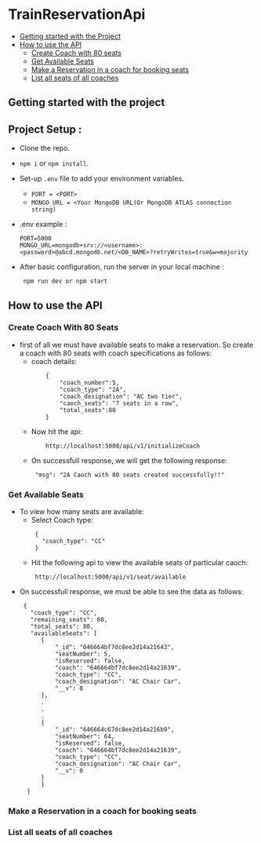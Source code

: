 # TrainReservationApi


- [Getting started with the Project](#getting-started-with-the-project)
- [How to use the API](#how-to-use-the-api)
   - [Create Coach with 80 seats](#create-coach-with-80-seats)
   - [Get Available Seats](#get-available-seats)
   - [Make a Reservation in a coach for booking seats](#make-a-reservation-in-a-coach-for-booking-seats)
   - [List all seats of all coaches](#list-all-seats-of-all-coaches)

## Getting started with the project

## Project Setup : 

- Clone the repo.
- `npm i` or `npm install`.
- Set-up `.env` file to add your environment variables.
    - `PORT = <PORT>`
    -  `MONGO_URL = <Your MongoDB URL(Or MongoDB ATLAS connection string) `

- .env example :
    ``` 
    PORT=5000
    MONGO_URL=mongodb+srv://<username>:<password>@abcd.mongodb.net/<DB_NAME>?retryWrites=true&w=majority
    ```
- After basic configuration, run the server in your local machine :
    ```   
     npm run dev or npm start 
    ```


## How to use the API

### Create Coach With 80 Seats
- first of all we must have available seats to make a reservation. So create a coach with 80 seats with coach specifications as follows:
  - coach details:
    ```
        {
            "coach_number":5,
            "coach_type": "2A",
            "coach_designation": "AC two tier",
            "caoch_seats": "7 seats in a row",
            "total_seats":80
        }
    ```
  - Now hit the api:    
     ```
         http://localhost:5000/api/v1/initializeCoach
     ```
  - On successfull response, we will get the following response:
     ```
      "msg": "2A Caoch with 80 seats created successfully!!"
     ```

### Get Available Seats
- To view how many seats are available:
  - Select Coach type:
    ```
     {
       "coach_type": "CC"
     } 
    ```
  - Hit the following api to view the available seats of particular caoch:
    ```
     http://localhost:5000/api/v1/seat/available
    ```
- On successfull response, we must be able to see the data as follows:
  ```
   {
     "coach_type": "CC",
     "remaining_seats": 60,
     "total_seats": 80,
     "availableSeats": [
        {
            "_id": "646664bf7dc8ee2d14a21643",
            "seatNumber": 5,
            "isReserved": false,
            "coach": "646664bf7dc8ee2d14a21639",
            "coach_type": "CC",
            "coach_designation": "AC Chair Car",
            "__v": 0
        },
        .
        .
        .
        {
            "_id": "646664c67dc8ee2d14a216b9",
            "seatNumber": 64,
            "isReserved": false,
            "coach": "646664bf7dc8ee2d14a21639",
            "coach_type": "CC",
            "coach_designation": "AC Chair Car",
            "__v": 0
        }
        ]
    }
  ```   


### Make a Reservation in a coach for booking seats

### List all seats of all coaches
